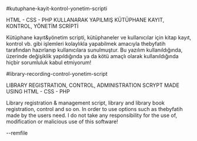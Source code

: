 #kutuphane-kayit-kontrol-yonetim-scripti

HTML - CSS - PHP KULLANARAK YAPILMIŞ KÜTÜPHANE KAYIT, KONTROL, YÖNETİM SCRİPTİ

Kütüphane kayıt&yönetim scripti, kütüphaneler ve kullanıcılar için kitap kayıt, kontrol vb. gibi işlemleri kolaylıkla yapabilmek amacıyla thebyfatih tarafından hazırlanıp kullanıcılara sunulmuştur.
Bu yazılım kullanıldığında, üzerinde değişiklik yapıldığında ya da kötü amaçlı olarak kullanıldığında hiçbir sorumluluk kabul etmiyorum!

#library-recording-control-yonetim-script

LIBRARY REGISTRATION, CONTROL, ADMINISTRATION SCRYPT MADE USING HTML - CSS - PHP

Library registration & management script, library and library book registration, control and so on. In order to use options such as thebyfatih made by the users need.
I do not take any responsibility for the use of, modification or malicious use of this software!


--remfile
